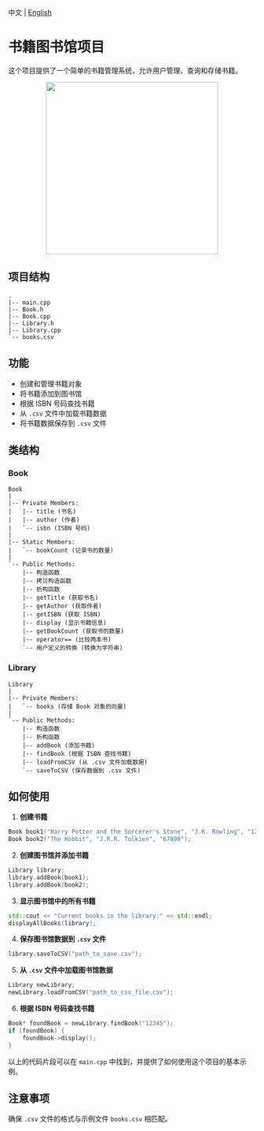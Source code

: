 中文 | [English](README_en.md)

# 书籍图书馆项目
这个项目提供了一个简单的书籍管理系统，允许用户管理、查询和存储书籍。
<div align=center>
<img src="https://cdn.mathpix.com/snip/images/5V4kLKp48U2gvrDGdB8LJTMyqunkkWxiD102e4iDM9A.original.fullsize.png" width = 350/>
</div>


## 项目结构

```
.
|-- main.cpp
|-- Book.h
|-- Book.cpp
|-- Library.h
|-- Library.cpp
`-- books.csv
```
## 功能

- 创建和管理书籍对象
- 将书籍添加到图书馆
- 根据 ISBN 号码查找书籍
- 从 `.csv` 文件中加载书籍数据
- 将书籍数据保存到 `.csv` 文件

## 类结构

### Book

```
Book
|
|-- Private Members:
|   |-- title (书名)
|   |-- author (作者)
|   `-- isbn (ISBN 号码)
|
|-- Static Members:
|   `-- bookCount (记录书的数量)
|
`-- Public Methods:
    |-- 构造函数
    |-- 拷贝构造函数
    |-- 析构函数
    |-- getTitle (获取书名)
    |-- getAuthor (获取作者)
    |-- getISBN (获取 ISBN)
    |-- display (显示书籍信息)
    |-- getBookCount (获取书的数量)
    |-- operator== (比较两本书)
    `-- 用户定义的转换 (转换为字符串)
```

### Library

```
Library
|
|-- Private Members:
|   `-- books (存储 Book 对象的向量)
|
`-- Public Methods:
    |-- 构造函数
    |-- 析构函数
    |-- addBook (添加书籍)
    |-- findBook (根据 ISBN 查找书籍)
    |-- loadFromCSV (从 .csv 文件加载数据)
    `-- saveToCSV (保存数据到 .csv 文件)
```


## 如何使用

1. **创建书籍**

```cpp
Book book1("Harry Potter and the Sorcerer's Stone", "J.K. Rowling", "12345");
Book book2("The Hobbit", "J.R.R. Tolkien", "67890");
```

2. **创建图书馆并添加书籍**

```cpp
Library library;
library.addBook(book1);
library.addBook(book2);
```

3. **显示图书馆中的所有书籍**

```cpp
std::cout << "Current books in the library:" << std::endl;
displayAllBooks(library);
```

4. **保存图书馆数据到 `.csv` 文件**

```cpp
library.saveToCSV("path_to_save.csv");
```

5. **从 `.csv` 文件中加载图书馆数据**

```cpp
Library newLibrary;
newLibrary.loadFromCSV("path_to_csv_file.csv");
```

6. **根据 ISBN 号码查找书籍**

```cpp
Book* foundBook = newLibrary.findBook("12345");
if (foundBook) {
    foundBook->display();
}
```

以上的代码片段可以在 `main.cpp` 中找到，并提供了如何使用这个项目的基本示例。


## 注意事项

确保 `.csv` 文件的格式与示例文件 `books.csv` 相匹配。
